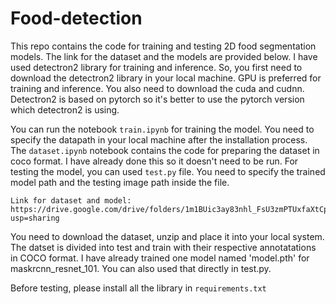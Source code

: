 # Food-detection

This repo contains the code for training and testing 2D food segmentation models. The link for the dataset and the models are provided below. I have used detectron2 library for training and inference. So, you first need to download the detectron2 library in your local machine. GPU is preferred for training and inference. You also need to download the cuda and cudnn. Detectron2 is based on pytorch so it's better to use the pytorch version which detectron2 is using.

You can run the notebook `train.ipynb` for training the model. You need to specify the datapath in your local machine after the installation process. The `dataset.ipynb` notebook contains the code for preparing the dataset in coco format. I have already done this so it doesn't need to be run. For testing the model, you can used `test.py` file. You need to specify the trained model path and the testing image path inside the file. 

```
Link for dataset and model: https://drive.google.com/drive/folders/1m1BUic3ay83nhl_FsU3zmPTUxfaXtCpm?usp=sharing
```

You need to download the dataset, unzip and place it into your local system. The datset is divided into test and train with their respective annotatations in COCO format. I have already trained one model named 'model.pth' for maskrcnn_resnet_101. You can also used that directly in test.py. 

Before testing, please install all the library in `requirements.txt`